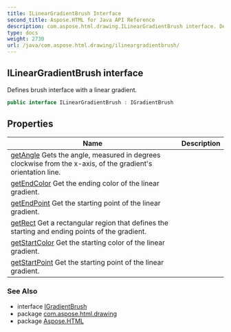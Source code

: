 ```yaml
---
title: ILinearGradientBrush Interface
second_title: Aspose.HTML for Java API Reference
description: com.aspose.html.drawing.ILinearGradientBrush interface. Defines brush interface with a linear gradient
type: docs
weight: 2730
url: /java/com.aspose.html.drawing/ilineargradientbrush/
---
```

## ILinearGradientBrush interface

Defines brush interface with a linear gradient.

```java
public interface ILinearGradientBrush : IGradientBrush
```

## Properties

| Name | Description |
| --- | --- |
| [getAngle](../../com.aspose.html.drawing/ilineargradientbrush/angle/) Gets the angle, measured in degrees clockwise from the x-axis, of the gradient's orientation line. |
| [getEndColor](../../com.aspose.html.drawing/ilineargradientbrush/endcolor/) Get the ending color of the linear gradient. |
| [getEndPoint](../../com.aspose.html.drawing/ilineargradientbrush/endpoint/) Get the starting point of the linear gradient. |
| [getRect](../../com.aspose.html.drawing/ilineargradientbrush/rect/) Get a rectangular region that defines the starting and ending points of the gradient. |
| [getStartColor](../../com.aspose.html.drawing/ilineargradientbrush/startcolor/) Get the starting color of the linear gradient. |
| [getStartPoint](../../com.aspose.html.drawing/ilineargradientbrush/startpoint/) Get the starting point of the linear gradient. |

### See Also

* interface [IGradientBrush](../igradientbrush/)
* package [com.aspose.html.drawing](../../com.aspose.html.drawing/)
* package [Aspose.HTML](../../)
